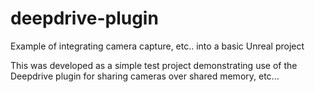 # deepdrive-plugin
Example of integrating camera capture, etc.. into a basic Unreal project

This was developed as a simple test project demonstrating use of the Deepdrive plugin for sharing cameras over shared memory, etc...
